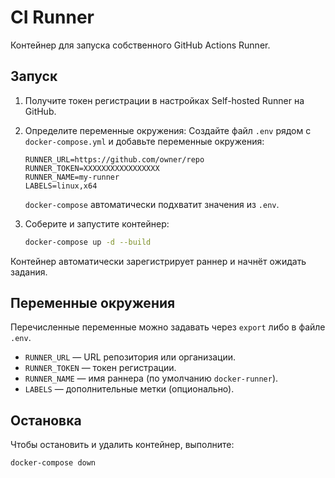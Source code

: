 # CI Runner

Контейнер для запуска собственного GitHub Actions Runner.

## Запуск

1. Получите токен регистрации в настройках Self-hosted Runner на GitHub.
2. Определите переменные окружения:
   Создайте файл `.env` рядом с `docker-compose.yml` и добавьте переменные окружения:

   ```env
   RUNNER_URL=https://github.com/owner/repo
   RUNNER_TOKEN=XXXXXXXXXXXXXXXXX
   RUNNER_NAME=my-runner
   LABELS=linux,x64
   ```

   `docker-compose` автоматически подхватит значения из `.env`.

3. Соберите и запустите контейнер:

   ```bash
   docker-compose up -d --build
   ```

Контейнер автоматически зарегистрирует раннер и начнёт ожидать задания.

## Переменные окружения

Перечисленные переменные можно задавать через `export` либо в файле `.env`.

* `RUNNER_URL` — URL репозитория или организации.
* `RUNNER_TOKEN` — токен регистрации.
* `RUNNER_NAME` — имя раннера (по умолчанию `docker-runner`).
* `LABELS` — дополнительные метки (опционально).

## Остановка

Чтобы остановить и удалить контейнер, выполните:

```bash
docker-compose down
```
